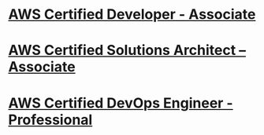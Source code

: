 # [AWS Certified Developer - Associate](https://aws.amazon.com/certification/certified-developer-associate/)

# [AWS Certified Solutions Architect – Associate](https://aws.amazon.com/certification/certified-solutions-architect-associate/)

# [AWS Certified DevOps Engineer - Professional](https://aws.amazon.com/certification/certified-devops-engineer-professional/)
